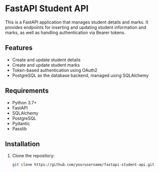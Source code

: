# FastAPI Student API

This is a FastAPI application that manages student details and marks. It provides endpoints for inserting and updating student information and marks, as well as handling authentication via Bearer tokens.

## Features

- Create and update student details
- Create and update student marks
- Token-based authentication using OAuth2
- PostgreSQL as the database backend, managed using SQLAlchemy

## Requirements

- Python 3.7+
- FastAPI
- SQLAlchemy
- PostgreSQL
- Pydantic
- Passlib

## Installation

1. Clone the repository:
   ```bash
   git clone https://github.com/yourusername/fastapi-student-api.git

